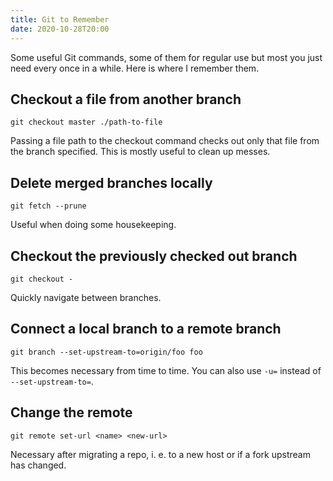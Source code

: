 ```yaml
---
title: Git to Remember
date: 2020-10-28T20:00
---
```


Some useful Git commands, some of them for regular use but most you just need every once in a while. Here is where I remember them.

## Checkout a file from another branch

```shell
git checkout master ./path-to-file
```

Passing a file path to the checkout command checks out only that file from the branch specified. This is mostly useful to clean up messes.

## Delete merged branches locally

```shell
git fetch --prune
```

Useful when doing some housekeeping.

## Checkout the previously checked out branch

```shell
git checkout -
```

Quickly navigate between branches.

## Connect a local branch to a remote branch

```shell
git branch --set-upstream-to=origin/foo foo
```

This becomes necessary from time to time. You can also use `-u=` instead of `--set-upstream-to=`.

## Change the remote

```shell
git remote set-url <name> <new-url>
```

Necessary after migrating a repo, i. e. to a new host or if a fork upstream has changed.
